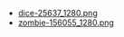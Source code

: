 - [dice-25637_1280.png](https://pixabay.com/?utm_source=link-attribution&amp;utm_medium=referral&amp;utm_campaign=image&amp;utm_content=25637)
- [zombie-156055_1280.png](https://pixabay.com/?utm_source=link-attribution&amp;utm_medium=referral&amp;utm_campaign=image&amp;utm_content=156055)
